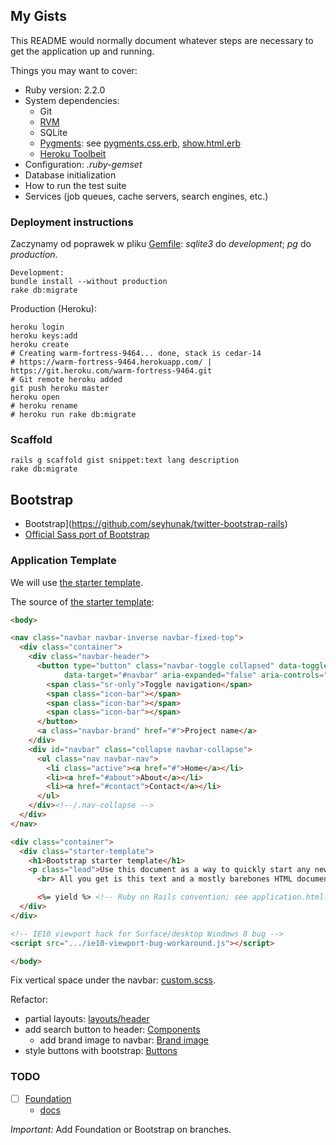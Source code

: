 ## My Gists

This README would normally document whatever steps are necessary to get the
application up and running.

Things you may want to cover:

* Ruby version: 2.2.0
* System dependencies:
  - Git
  - [RVM](https://rvm.io/rvm/install)
  - SQLite
  - [Pygments](http://pygments.org/):
    see [pygments.css.erb](app/assets/stylesheets/pygments.css.erb),
    [show.html.erb](app/views/gists/show.html.erb)
  - [Heroku Toolbeit](https://toolbelt.heroku.com/)
* Configuration: *.ruby-gemset*
* Database initialization
* How to run the test suite
* Services (job queues, cache servers, search engines, etc.)

### Deployment instructions

Zaczynamy od poprawek w pliku [Gemfile](Gemfile):
*sqlite3* do *development*; *pg* do *production*.

```console
Development:
bundle install --without production
rake db:migrate
```

Production (Heroku):
```console
heroku login
heroku keys:add
heroku create
# Creating warm-fortress-9464... done, stack is cedar-14
# https://warm-fortress-9464.herokuapp.com/ | https://git.heroku.com/warm-fortress-9464.git
# Git remote heroku added
git push heroku master
heroku open
# heroku rename
# heroku run rake db:migrate
```

### Scaffold

```console
rails g scaffold gist snippet:text lang description
rake db:migrate
```

## Bootstrap

- Bootstrap](https://github.com/seyhunak/twitter-bootstrap-rails)
- [Official Sass port of Bootstrap](https://github.com/twbs/bootstrap-sass)

### Application Template

We will use [the starter template](http://getbootstrap.com/getting-started/#examples).

The source of [the starter template](http://getbootstrap.com/examples/starter-template/):

```html
<body>

<nav class="navbar navbar-inverse navbar-fixed-top">
  <div class="container">
    <div class="navbar-header">
      <button type="button" class="navbar-toggle collapsed" data-toggle="collapse"
            data-target="#navbar" aria-expanded="false" aria-controls="navbar">
        <span class="sr-only">Toggle navigation</span>
        <span class="icon-bar"></span>
        <span class="icon-bar"></span>
        <span class="icon-bar"></span>
      </button>
      <a class="navbar-brand" href="#">Project name</a>
    </div>
    <div id="navbar" class="collapse navbar-collapse">
      <ul class="nav navbar-nav">
        <li class="active"><a href="#">Home</a></li>
        <li><a href="#about">About</a></li>
        <li><a href="#contact">Contact</a></li>
      </ul>
    </div><!--/.nav-collapse -->
  </div>
</nav>

<div class="container">
  <div class="starter-template">
    <h1>Bootstrap starter template</h1>
    <p class="lead">Use this document as a way to quickly start any new project.
      <br> All you get is this text and a mostly barebones HTML document.</p>

      <%= yield %> <!-- Ruby on Rails convention; see application.html.erb -->
  </div>
</div>

<!-- IE10 viewport hack for Surface/desktop Windows 8 bug -->
<script src=".../ie10-viewport-bug-workaround.js"></script>

</body>
```

Fix vertical space under the navbar: [custom.scss](app/assets/stylesheets/custom.scss).

Refactor:

* partial layouts: [layouts/header](app/views/layouts/_header.html.erb)
* add search button to header: [Components](http://getbootstrap.com/components/#navbar)
  - add brand image to navbar: [Brand image](http://getbootstrap.com/components/#navbar-brand-image)
* style buttons with bootstrap: [Buttons](http://getbootstrap.com/css/#buttons)


### TODO

- [ ] [Foundation](https://github.com/zurb/foundation-rails)
  - [docs](http://foundation.zurb.com/docs/)

*Important:* Add Foundation or Bootstrap on branches.
